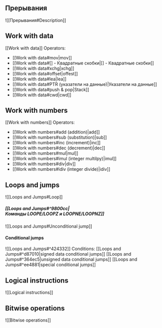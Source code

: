 ## Прерывания
![[Прерывания#Description]]
## Work with data
[[Work with data]]
Operators:
- [[Work with data#mov|mov]]
- [[Work with data#[] - Квадратные скобки|[] - Квадратные скобки]]
- [[Work with data#xchg|xchg]]
- [[Work with data#offset|offest]]
- [[Work with data#lea|lea]]
- [[Work with data#PTR (указатели на данные)|Указатели на данные]]
- [[Work with data#push & pop|Stack]]
- [[Work with data#cwd|cwd]]

## Work with numbers
[[Work with numbers]]
Operators:
- [[Work with numbers#add (addition)|add]]
- [[Work with numbers#sub (substitution)|sub]]
- [[Work with numbers#inc (increment)|inc]]
- [[Work with numbers#dec (decrement)|dec]]
- [[Work with numbers#mul|mul]]
- [[Work with numbers#imul (integer multilpy)|imul]]
- [[Work with numbers#div|div]]
- [[Work with numbers#idiv (integer divide)|idiv]]
## Loops and jumps
![[Loops and Jumps#Loop]]
##### [[Loops and Jumps#^9800cc|Команды LOOPE/LOOPZ и LOOPNE/LOOPNZ]]
![[Loops and Jumps#Unconditional jump]]
#### Conditional jumps
![[Loops and Jumps#^424332]]
Conditions:
[[Loops and Jumps#^d87010|signed data conditional jumps]]
[[Loops and Jumps#^364ec5|unsigned data conditional jumps]]
[[Loops and Jumps#^ee4881|special conditional jumps]]

## Logical instructions
![[Logical instructions]]
## Bitwise operations
![[Bitwise operations]]
